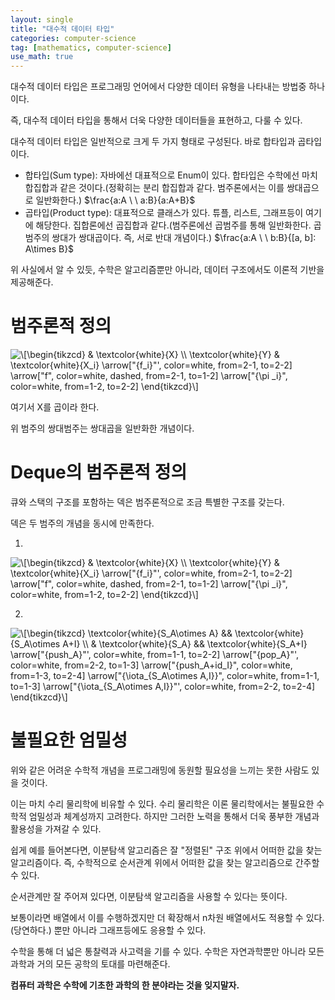 ```yaml
---
layout: single
title: "대수적 데이터 타입"
categories: computer-science
tag: [mathematics, computer-science]
use_math: true
---
```


대수적 데이터 타입은 프로그래밍 언어에서 다양한 데이터 유형을 나타내는 방법중 하나이다.

즉, 대수적 데이터 타입을 통해서 더욱 다양한 데이터들을 표현하고, 다룰 수 있다.

대수적 데이터 타입은 일반적으로 크게 두 가지 형태로 구성된다. 바로 합타입과 곱타입이다.

- 합타입(Sum type): 자바에선 대표적으로 Enum이 있다. 합타입은 수학에선 마치 합집합과 같은 것이다.(정확히는 분리 합집합과 같다. 범주론에서는 이를 쌍대곱으로 일반화한다.) $\frac{a:A \ \ a:B}{a:A+B}$
- 곱타입(Product type): 대표적으로 클래스가 있다. 튜플, 리스트, 그래프등이 여기에 해당한다. 집합론에선 곱집합과 같다.(범주론에선 곱범주를 통해 일반화한다. 곱범주의 쌍대가 쌍대곱이다. 즉, 서로 반대 개념이다.) $\frac{a:A \ \ b:B}{[a, b]: A\times B}$

위 사실에서 알 수 있듯, 수학은 알고리즘뿐만 아니라, 데이터 구조에서도 이론적 기반을 제공해준다.

# 범주론적 정의

<img src="https://i.upmath.me/svg/%0A%5C%5B%5Cbegin%7Btikzcd%7D%0A%09%26%20%5Ctextcolor%7Bwhite%7D%7BX%7D%20%5C%5C%0A%09%5Ctextcolor%7Bwhite%7D%7BY%7D%20%26%20%5Ctextcolor%7Bwhite%7D%7BX_i%7D%0A%09%5Carrow%5B%22%7Bf_i%7D%22'%2C%20color%3Dwhite%2C%20from%3D2-1%2C%20to%3D2-2%5D%0A%09%5Carrow%5B%22f%22%2C%20color%3Dwhite%2C%20dashed%2C%20from%3D2-1%2C%20to%3D1-2%5D%0A%09%5Carrow%5B%22%7B%5Cpi%20_i%7D%22%2C%20color%3Dwhite%2C%20from%3D1-2%2C%20to%3D2-2%5D%0A%5Cend%7Btikzcd%7D%5C%5D%0A" alt="
\[\begin{tikzcd}
	&amp; \textcolor{white}{X} \\
	\textcolor{white}{Y} &amp; \textcolor{white}{X_i}
	\arrow[&quot;{f_i}&quot;', color=white, from=2-1, to=2-2]
	\arrow[&quot;f&quot;, color=white, dashed, from=2-1, to=1-2]
	\arrow[&quot;{\pi _i}&quot;, color=white, from=1-2, to=2-2]
\end{tikzcd}\]
" />

여기서 X를 곱이라 한다.

위 범주의 쌍대범주는 쌍대곱을 일반화한 개념이다.

# Deque의 범주론적 정의

큐와 스택의 구조를 포함하는 덱은 범주론적으로 조금 특별한 구조를 갖는다.

덱은 두 범주의 개념을 동시에 만족한다.

1.
<img src="https://i.upmath.me/svg/%0A%5C%5B%5Cbegin%7Btikzcd%7D%0A%09%26%20%5Ctextcolor%7Bwhite%7D%7BX%7D%20%5C%5C%0A%09%5Ctextcolor%7Bwhite%7D%7BY%7D%20%26%20%5Ctextcolor%7Bwhite%7D%7BX_i%7D%0A%09%5Carrow%5B%22%7Bf_i%7D%22'%2C%20color%3Dwhite%2C%20from%3D2-1%2C%20to%3D2-2%5D%0A%09%5Carrow%5B%22f%22%2C%20color%3Dwhite%2C%20dashed%2C%20from%3D2-1%2C%20to%3D1-2%5D%0A%09%5Carrow%5B%22%7B%5Cpi%20_i%7D%22%2C%20color%3Dwhite%2C%20from%3D1-2%2C%20to%3D2-2%5D%0A%5Cend%7Btikzcd%7D%5C%5D%0A" alt="
\[\begin{tikzcd}
	&amp; \textcolor{white}{X} \\
	\textcolor{white}{Y} &amp; \textcolor{white}{X_i}
	\arrow[&quot;{f_i}&quot;', color=white, from=2-1, to=2-2]
	\arrow[&quot;f&quot;, color=white, dashed, from=2-1, to=1-2]
	\arrow[&quot;{\pi _i}&quot;, color=white, from=1-2, to=2-2]
\end{tikzcd}\]
" />

2.
<img src="https://i.upmath.me/svg/%5C%5B%5Cbegin%7Btikzcd%7D%0A%09%5Ctextcolor%7Bwhite%7D%7BS_A%5Cotimes%20A%7D%20%26%26%20%5Ctextcolor%7Bwhite%7D%7BS_A%5Cotimes%20A%2BI%7D%20%5C%5C%0A%09%26%20%5Ctextcolor%7Bwhite%7D%7BS_A%7D%20%26%26%20%5Ctextcolor%7Bwhite%7D%7BS_A%2BI%7D%0A%09%5Carrow%5B%22%7Bpush_A%7D%22'%2C%20color%3Dwhite%2C%20from%3D1-1%2C%20to%3D2-2%5D%0A%09%5Carrow%5B%22%7Bpop_A%7D%22'%2C%20color%3Dwhite%2C%20from%3D2-2%2C%20to%3D1-3%5D%0A%09%5Carrow%5B%22%7Bpush_A%2Bid_I%7D%22%2C%20color%3Dwhite%2C%20from%3D1-3%2C%20to%3D2-4%5D%0A%09%5Carrow%5B%22%7B%5Ciota_%7BS_A%5Cotimes%20A%2CI%7D%7D%22%2C%20color%3Dwhite%2C%20from%3D1-1%2C%20to%3D1-3%5D%0A%09%5Carrow%5B%22%7B%5Ciota_%7BS_A%5Cotimes%20A%2CI%7D%7D%22'%2C%20color%3Dwhite%2C%20from%3D2-2%2C%20to%3D2-4%5D%0A%5Cend%7Btikzcd%7D%5C%5D" alt="\[\begin{tikzcd}
	\textcolor{white}{S_A\otimes A} &amp;&amp; \textcolor{white}{S_A\otimes A+I} \\
	&amp; \textcolor{white}{S_A} &amp;&amp; \textcolor{white}{S_A+I}
	\arrow[&quot;{push_A}&quot;', color=white, from=1-1, to=2-2]
	\arrow[&quot;{pop_A}&quot;', color=white, from=2-2, to=1-3]
	\arrow[&quot;{push_A+id_I}&quot;, color=white, from=1-3, to=2-4]
	\arrow[&quot;{\iota_{S_A\otimes A,I}}&quot;, color=white, from=1-1, to=1-3]
	\arrow[&quot;{\iota_{S_A\otimes A,I}}&quot;', color=white, from=2-2, to=2-4]
\end{tikzcd}\]" />

# 불필요한 엄밀성

위와 같은 어려운 수학적 개념을 프로그래밍에 동원할 필요성을 느끼는 못한 사람도 있을 것이다.

이는 마치 수리 물리학에 비유할 수 있다. 수리 물리학은 이론 물리학에서는 불필요한 수학적 엄밀성과 체계성까지 고려한다. 하지만 그러한 노력을 통해서 더욱 풍부한 개념과 활용성을 가져갈 수 있다.

쉽게 예를 들어본다면, 이분탐색 알고리즘은 잘 "정렬된" 구조 위에서 어떠한 값을 찾는 알고리즘이다.
즉, 수학적으로 순서관계 위에서 어떠한 값을 찾는 알고리즘으로 간주할 수 있다.

순서관계만 잘 주어져 있다면, 이분탐색 알고리즘을 사용할 수 있다는 뜻이다.

보통이라면 배열에서 이를 수행하겠지만 더 확장해서 n차원 배열에서도 적용할 수 있다.(당연하다.)
뿐만 아니라 그래프등에도 응용할 수 있다.

수학을 통해 더 넓은 통찰력과 사고력을 기를 수 있다.
수학은 자연과학뿐만 아니라 모든 과학과 거의 모든 공학의 토대를 마련해준다.

**컴퓨터 과학은 수학에 기초한 과학의 한 분야라는 것을 잊지말자.**